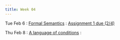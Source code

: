 ```yaml
---
title: Week 04
---
```


Tue Feb 6
: [Formal Semantics]({{site.baseurl}}/notes/05-formal-semantics/)
  : [Assignment 1 due (2/4)]({{site.baseurl}}/assignments/1-racket-primer/)

Thu Feb 8
: [A language of conditions]({{site.baseurl}}/notes/06-booleans/)
  : []()

